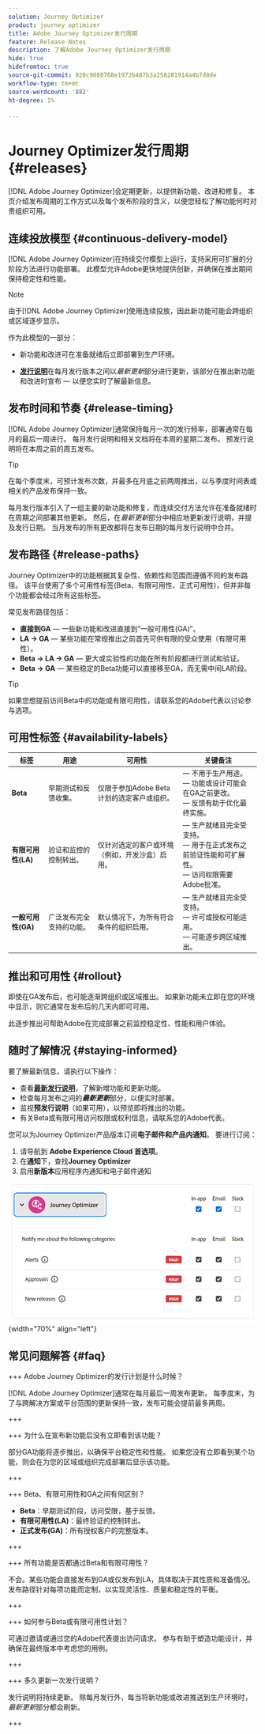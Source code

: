 ```yaml
---
solution: Journey Optimizer
product: journey optimizer
title: Adobe Journey Optimizer发行周期
feature: Release Notes
description: 了解Adobe Journey Optimizer发行周期
hide: true
hidefromtoc: true
source-git-commit: 920c9080768e1972b487b3a258281914a4b7d8de
workflow-type: tm+mt
source-wordcount: '882'
ht-degree: 1%

---
```


# Journey Optimizer发行周期 {#releases}

[!DNL Adobe Journey Optimizer]会定期更新，以提供新功能、改进和修复。 本页介绍发布周期的工作方式以及每个发布阶段的含义，以便您轻松了解功能何时对贵组织可用。

## 连续投放模型 {#continuous-delivery-model}

[!DNL Adobe Journey Optimizer]在持续交付模型上运行，支持采用可扩展的分阶段方法进行功能部署。 此模型允许Adobe更快地提供创新，并确保在推出期间保持稳定性和性能。

>[!NOTE]
>
> 由于[!DNL Adobe Journey Optimizer]使用连续投放，因此新功能可能会跨组织或区域逐步显示。

作为此模型的一部分：

* 新功能和改进可在准备就绪后立即部署到生产环境。

* [**发行说明**](release-notes.md)&#x200B;在每月发行版本之间以&#x200B;_最新更新_&#x200B;部分进行更新，该部分在推出新功能和改进时宣布 — 以便您实时了解最新信息。

## 发布时间和节奏 {#release-timing}

[!DNL Adobe Journey Optimizer]通常保持每月一次的发行频率，部署通常在每月的最后一周进行。 每月发行说明和相关文档将在本周的星期二发布。 预发行说明将在本周之前的周五发布。

>[!TIP]
>
> 在每个季度末，可预计发布次数，并最多在月底之前两周推出，以与季度时间表或相关的产品发布保持一致。

每月发行版本引入了一组主要的新功能和修复，而连续交付方法允许在准备就绪时在周期之间部署其他更新。 然后，在&#x200B;_最新更新_&#x200B;部分中相应地更新发行说明，并提及发行日期。 当月发布的所有更改都将在发布日期的每月发行说明中合并。


## 发布路径 {#release-paths}

Journey Optimizer中的功能根据其复杂性、依赖性和范围而遵循不同的发布路径。 该平台使用了多个可用性标签(Beta、有限可用性、正式可用性)，但并非每个功能都会经过所有这些标签。

常见发布路径包括：

* **直接到GA** — 一些新功能和改进直接到“一般可用性(GA)”。
* **LA → GA** — 某些功能在常规推出之前首先可供有限的受众使用（有限可用性）。
* **Beta → LA → GA** — 更大或实验性的功能在所有阶段都进行测试和验证。
* **Beta → GA** — 某些稳定的Beta功能可以直接移至GA，而无需中间LA阶段。

>[!TIP]
>
> 如果您想提前访问Beta中的功能或有限可用性，请联系您的Adobe代表以讨论参与选项。


## 可用性标签 {#availability-labels}

| **标签** | **用途** | **可用性** | **关键备注** |
|------------|-------------|------------------|----------------|
| **Beta** | 早期测试和反馈收集。 | 仅限于参加Adobe Beta计划的选定客户或组织。 |  — 不用于生产用途。<br> — 功能或设计可能会在GA之前更改。<br> — 反馈有助于优化最终实施。 |
| **有限可用性(LA)** | 验证和监控的控制转出。 | 仅针对选定的客户或环境（例如，开发沙盒）启用。 |  — 生产就绪且完全受支持。<br> — 用于在正式发布之前验证性能和可扩展性。<br> — 访问权限需要Adobe批准。 |
| **一般可用性(GA)** | 广泛发布完全支持的功能。 | 默认情况下，为所有符合条件的组织启用。 |  — 生产就绪且完全受支持。<br> — 许可或授权可能适用。<br> — 可能逐步跨区域推出。 |


## 推出和可用性 {#rollout}

即使在GA发布后，也可能逐渐跨组织或区域推出。 如果新功能未立即在您的环境中显示，则它通常在发布后的几天内即可可用。

此逐步推出可帮助Adobe在完成部署之前监控稳定性、性能和用户体验。


## 随时了解情况 {#staying-informed}

要了解最新信息，请执行以下操作：

* 查看&#x200B;[**最新发行说明**](release-notes.md)，了解新增功能和更新功能。
* 检查每月发布之间的&#x200B;**_最新更新_**&#x200B;部分，以便实时部署。
* 监视&#x200B;**预发行说明**（如果可用），以预览即将推出的功能。
* 有关Beta或有限可用访问权限或权利信息，请联系您的Adobe代表。

您可以为Journey Optimizer产品版本订阅&#x200B;**电子邮件和产品内通知**。 要进行订阅：

1. 请导航到 **Adobe Experience Cloud 首选项**。
1. 在&#x200B;**通知**&#x200B;下，查找&#x200B;**Journey Optimizer**
1. 启用&#x200B;**新版本**&#x200B;应用程序内通知和电子邮件通知

![](assets/do-not-localize/pulse-notif.png){width="70%" align="left"}

## 常见问题解答 {#faq}

+++ Adobe Journey Optimizer的发行计划是什么时候？

[!DNL Adobe Journey Optimizer]通常在每月最后一周发布更新。 每季度末，为了与跨解决方案或平台范围的更新保持一致，发布可能会提前最多两周。

+++

+++ 为什么在宣布新功能后没有立即看到该功能？

部分GA功能将逐步推出，以确保平台稳定性和性能。 如果您没有立即看到某个功能，则会在为您的区域或组织完成部署后显示该功能。

+++

+++ Beta、有限可用性和GA之间有何区别？

* **Beta**：早期测试阶段，访问受限，基于反馈。
* **有限可用性(LA)**：最终验证的控制转出。
* **正式发布(GA)**：所有授权客户的完整版本。

+++

+++ 所有功能是否都通过Beta和有限可用性？

不会。某些功能会直接发布到GA或仅发布到LA，具体取决于其性质和准备情况。发布路径针对每项功能而定制，以实现灵活性、质量和稳定性的平衡。

+++

+++ 如何参与Beta或有限可用性计划？

可通过邀请或通过您的Adobe代表提出访问请求。 参与有助于塑造功能设计，并确保在最终版本中考虑您的用例。

+++

+++ 多久更新一次发行说明？

发行说明将持续更新。 除每月发行外，每当将新功能或改进推送到生产环境时，_最新更新_&#x200B;部分都会刷新。

+++
